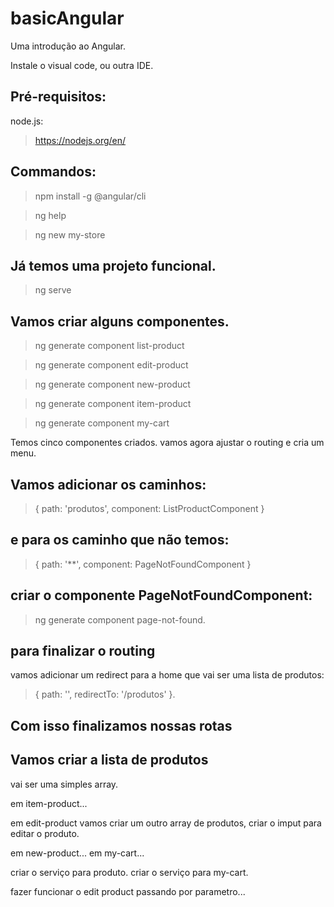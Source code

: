 # basicAngular
Uma introdução ao Angular.

Instale o visual code, ou outra IDE.

## Pré-requisitos:
  node.js:
   > https://nodejs.org/en/

## Commandos: 
  > npm install -g @angular/cli

  > ng help

  > ng new my-store

## Já temos uma projeto funcional.
>  ng serve

## Vamos criar alguns componentes.
 > ng generate component list-product

 > ng generate component edit-product

 > ng generate component new-product

 > ng generate component item-product

 > ng generate component my-cart

Temos cinco componentes criados. 
vamos agora ajustar o routing e cria um menu.

## Vamos adicionar os caminhos: 
> { path: 'produtos', component: ListProductComponent }

## e para os caminho que não temos: 
> { path: '**', component: PageNotFoundComponent }

## criar o componente PageNotFoundComponent: 
> ng generate component page-not-found.

## para finalizar o routing
vamos adicionar um redirect para a home que vai ser uma lista de produtos: 

> { path: '', redirectTo: '/produtos' }.

## Com isso finalizamos nossas rotas

## Vamos criar a lista de produtos
vai ser uma simples array.

em item-product...

em edit-product vamos criar um outro array de produtos, criar o imput para editar o produto.

em new-product...
em my-cart...

criar o serviço para produto.
criar o serviço para my-cart.

fazer funcionar o edit product passando por parametro...

